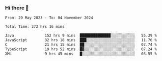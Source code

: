 ### Hi there 👋

<!--START_SECTION:waka-->

```txt
From: 29 May 2023 - To: 04 November 2024

Total Time: 272 hrs 16 mins

Java              152 hrs 9 mins  ██████████████░░░░░░░░░░░   55.39 %
JavaScript        32 hrs 18 mins  ███░░░░░░░░░░░░░░░░░░░░░░   11.76 %
C                 21 hrs 15 mins  ██░░░░░░░░░░░░░░░░░░░░░░░   07.74 %
TypeScript        19 hrs 52 mins  █▓░░░░░░░░░░░░░░░░░░░░░░░   07.24 %
XML               9 hrs 45 mins   █░░░░░░░░░░░░░░░░░░░░░░░░   03.55 %
```

<!--END_SECTION:waka-->
<!--
**the-beef-calculator/the-beef-calculator** is a ✨ _special_ ✨ repository because its `README.md` (this file) appears on your GitHub profile.

Here are some ideas to get you started:

- 🔭 I’m currently working on ...
- 🌱 I’m currently learning ...
- 👯 I’m looking to collaborate on ...
- 🤔 I’m looking for help with ...
- 💬 Ask me about ...
- 📫 How to reach me: ...
- 😄 Pronouns: ...
- ⚡ Fun fact: ...
-->
